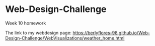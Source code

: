 # Web-Design-Challenge
Week 10 homework


The link to my webdesign page:
https://berlyflores-98.github.io/Web-Design-Challenge/WebVisualizations/weather_home.html
